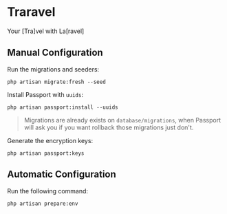 # Traravel

Your [Tra]vel with La[ravel]

## Manual Configuration

Run the migrations and seeders:

```shell
php artisan migrate:fresh --seed
```

Install Passport with `uuids`:

```shell
php artisan passport:install --uuids
```

> Migrations are already exists on `database/migrations`, when Passport will ask you if you want rollback those migrations just don't.

Generate the encryption keys:

```shell
php artisan passport:keys
```

## Automatic Configuration

Run the following command:

```shell
php artisan prepare:env
```
